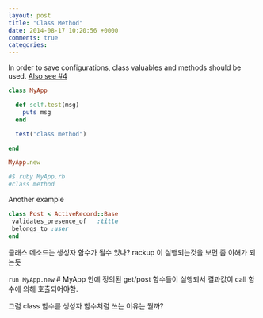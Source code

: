 ```yaml
---
layout: post
title: "Class Method"
date: 2014-08-17 10:20:56 +0000
comments: true
categories: 
---
```


In order to save configurations, class valuables and methods should be used. [Also see #4](http://yehudakatz.com/2009/08/24/my-10-favorite-things-about-the-ruby-language/)

```ruby
class MyApp

  def self.test(msg)
    puts msg
  end

  test("class method")

end

MyApp.new

#$ ruby MyApp.rb
#class method
```

Another example
```ruby
class Post < ActiveRecord::Base
 validates_presence_of   :title
 belongs_to :user
end
```

클래스 메소드는 생성자 함수가 될수 있나? rackup 이 실행되는것을 보면 좀 이해가 되는듯

`run MyApp.new`	# MyApp 안에 정의된 get/post 함수들이 실행되서 결과값이 call 함수에 의해 호출되어야함.

그럼 class 함수를 생성자 함수처럼 쓰는 이유는 뭘까?
